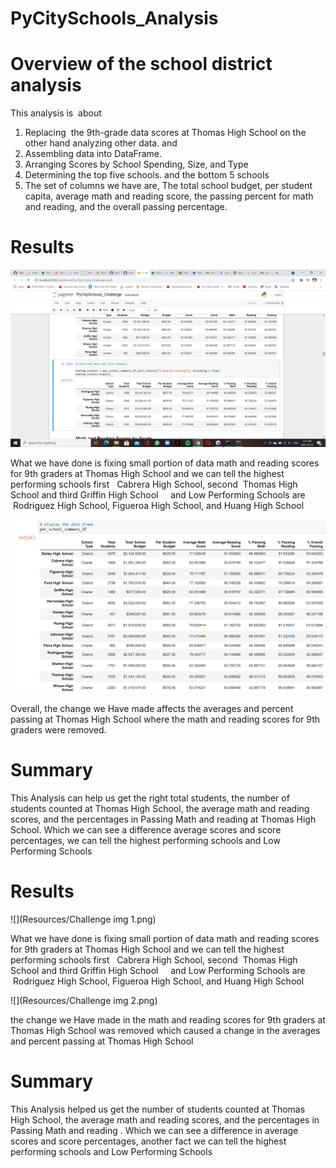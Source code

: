 # PyCitySchools_Analysis 



# Overview of the school district analysis
This analysis is  about  
1.  Replacing  the 9th-grade data scores at Thomas High School on the other hand analyzing other data. and
2.  Assembling data into DataFrame.
3.  Arranging Scores by School Spending, Size, and Type
4.  Determining the top five schools. and the bottom 5 schools
5.  The set of columns we have are, The total school budget, per student capita, average math and reading score, the passing percent for math and reading, and the overall passing percentage.




# Results



  ![](Resources/Challenge%20img%201.png)




What we have done is fixing small portion of data math and reading scores for 9th graders at Thomas High School and we can tell the highest performing schools first   Cabrera High School, second  Thomas High School and third Griffin High School     and Low Performing Schools are  Rodriguez High School, Figueroa High School, and Huang High School



   ![](Resources/Challenge%20img%202.png)

Overall, the change we Have made affects the averages and percent passing at Thomas High School where the math and reading scores for 9th graders were removed.

# Summary
This Analysis can help us get the right total students, the number of students counted at Thomas High School, the average math and reading scores, and the percentages in Passing Math and reading at Thomas High School. Which we can see a difference average scores and score percentages, we can tell the highest performing schools
and Low Performing Schools

# Results


![](Resources/Challenge img 1.png)




What we have done is fixing small portion of data math and reading scores for 9th graders at Thomas High School and we can tell the highest performing schools first   Cabrera High School, second  Thomas High School and third Griffin High School     and Low Performing Schools are  Rodriguez High School, Figueroa High School, and Huang High School


![](Resources/Challenge img 2.png)

the change we Have made in the math and reading scores for 9th graders at Thomas High School was removed which caused a change in the averages and percent passing at Thomas    High School

# Summary
This Analysis  helped us get  the number of students counted at Thomas High School, the average math and reading scores, and the percentages in Passing Math and reading . Which we can see a difference in average scores and score percentages, another fact we can tell the highest performing schools
and Low Performing Schools
